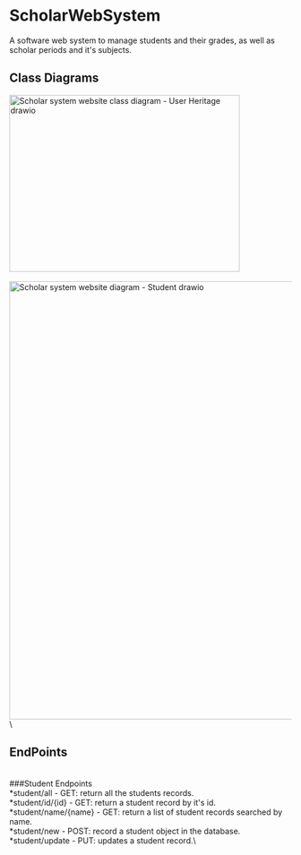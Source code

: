 # ScholarWebSystem
A software web system to manage students and their grades, as well as scholar periods and it's subjects.

## Class Diagrams

  <img width="411" height="316" alt="Scholar system website class diagram - User Heritage drawio" src="https://github.com/user-attachments/assets/c88dcae3-b594-4220-ada0-ec777c06e69c" />\
  \
  <img width="1031" height="783" alt="Scholar system website diagram - Student drawio" src="https://github.com/user-attachments/assets/a8a35592-abe1-45d9-bf1e-c2368365e34e" />
\
\
## EndPoints
\
###Student Endpoints
\
*student/all - GET: return all the students records.\
*student/id/{id} - GET: return a student record by it's id.\
*student/name/{name} - GET: return a list of student records searched by name.\
*student/new - POST: record a student object in the database.\
*student/update - PUT: updates a student record.\
